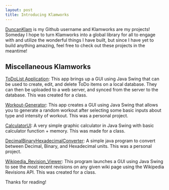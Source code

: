 ```yaml
---
layout: post
title: Introducing Klamworks
---
```


[DuncanKlam](http://github.com/DuncanKlam) is my Github username and Klamworks are my projects! Someday I hope to turn Klamworks into a global library for all to engage with and utilize the wonderful things I have built, but since I have yet to build anything amazing, feel free to check out these projects in the meantime!

## Miscellaneous Klamworks


[ToDoList Application](https://github.com/DuncanKlam/ToDoListApplication): This app brings up a GUI using Java Swing that can be used to create, edit, and delete ToDo items on a local database. They can then be uploaded to a web server, and synced from the server to the database. This was created for a class.

[Workout-Generator](https://github.com/DuncanKlam/Workout-Generator): This app creates a GUI using Java Swing that allows you to generate a random workout after selecting some basic inputs about type and intensity of workout. This was a personal project.   

[CalculatorUI](https://github.com/DuncanKlam/CalculatorUIInClass): A very simple graphic calculator in Java Swing with basic calculator function + memory. This was made for a class.  

[DecimalBinaryHexadecimalConverter](https://github.com/DuncanKlam/DecimalBinaryHexadecimalConverter): A simple java program to convert between Decimal, Binary, and Hexadecimal units. This was a personal project.    

[Wikipedia_Revision_Viewer](https://github.com/DuncanKlam/WikipediaRevisionViewerRedux): This program launches a GUI using Java Swing to see the most recent revisions on any given wiki page using the Wikipedia Revisions API. This was created for a class.

Thanks for reading!
